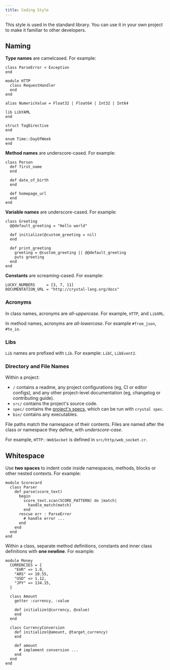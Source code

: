 ```yaml
---
title: Coding Style
---
```


This style is used in the standard library. You can use it in your own project to make it familiar to other developers.

## Naming

__Type names__ are camelcased. For example:

```crystal
class ParseError < Exception
end

module HTTP
  class RequestHandler
  end
end

alias NumericValue = Float32 | Float64 | Int32 | Int64

lib LibYAML
end

struct TagDirective
end

enum Time::DayOfWeek
end
```

__Method names__ are underscore-cased. For example:

```crystal
class Person
  def first_name
  end

  def date_of_birth
  end

  def homepage_url
  end
end
```

__Variable names__ are underscore-cased. For example:

```crystal
class Greeting
  @@default_greeting = "Hello world"

  def initialize(@custom_greeting = nil)
  end

  def print_greeting
    greeting = @custom_greeting || @@default_greeting
    puts greeting
  end
end
```

__Constants__ are screaming-cased. For example:

```crystal
LUCKY_NUMBERS     = [3, 7, 11]
DOCUMENTATION_URL = "http://crystal-lang.org/docs"
```

### Acronyms

In class names, acronyms are _all-uppercase_. For example, `HTTP`, and `LibXML`.

In method names, acronyms are _all-lowercase_.  For example `#from_json`,  `#to_io`.

### Libs

`Lib` names are prefixed with `Lib`. For example: `LibC`, `LibEvent2`.

### Directory and File Names

Within a project:

- `/` contains a readme, any project configurations (eg, CI or editor configs), and any other project-level documentation (eg, changelog or contributing guide).
- `src/` contains the project's source code.
- `spec/` contains the [project's specs](../guides/testing.md), which can be run with `crystal spec`.
- `bin/` contains any executables.

File paths match the namespace of their contents. Files are named after the class or namespace they define, with _underscore-case_.

For example, `HTTP::WebSocket` is defined in `src/http/web_socket.cr`.

## Whitespace

Use __two spaces__ to indent code inside namespaces, methods, blocks or other nested contexts. For example:

```crystal
module Scorecard
  class Parser
    def parse(score_text)
      begin
        score_text.scan(SCORE_PATTERN) do |match|
          handle_match(match)
        end
      rescue err : ParseError
        # handle error ...
      end
    end
  end
end
```

Within a class, separate method definitions, constants and inner class definitions with __one newline__. For example:

```crystal
module Money
  CURRENCIES = {
    "EUR" => 1.0,
    "ARS" => 10.55,
    "USD" => 1.12,
    "JPY" => 134.15,
  }

  class Amount
    getter :currency, :value

    def initialize(@currency, @value)
    end
  end

  class CurrencyConversion
    def initialize(@amount, @target_currency)
    end

    def amount
      # implement conversion ...
    end
  end
end
```
